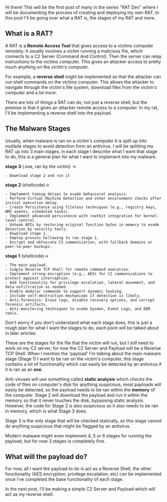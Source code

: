 
Hi there! This will be the first post of many in the series "RAT Dev" where I will be documenting the process of creating and deploying my own RAT. In this post I'll be going over what a RAT is, the stages of my RAT and more.

## What is a RAT?

A RAT is a **Remote Access Tool** that gives access to a victims computer remotely. It usually involves a victim running a malicious file, which connects to a C2 Server (Command And Control). Then the server can relay instructions to the victims computer. This gives an attacker access to pretty much anything on the victim's computer.

For example, a **reverse shell** might be implemented so that the attacker can run shell commands on the victims computer. This allows the attacker to navigate through the victim's file system, download files from the victim's computer and a lot more. 

There are lots of things a RAT can do, not just a reverse shell, but the premise is that it gives an attacker remote access to a computer. In my rat, I'll be implementing a reverse shell into the 
payload.

## The Malware Stages

Usually, when malware is ran on a victim's computer it is split up into multiple stages to avoid detection from an antivirus. I will be splitting my RAT up into 3 main stages, in each stage I describe what I want that stage to do, this is a general plan for what I want to implement into my malware.

**stage 3** (.exe, ran by the victim) ->
```
- Download stage 2 and run it
```

**stage 2** (shellcode)->
```
- Implement timing delays to evade behavioral analysis.
- Perform Virtual Machine Detection and other environment checks after initial execution delay.
- Create Persistence using fileless techniques (e.g., registry keys, WMI events, scheduled tasks).
- Implement advanced persistence with rootkit integration for kernel-level control.
- Unhook APIs by restoring original function bytes in memory to evade detection by security tools.
- Download stage 1.
- Employ process hollowing to run stage 1.
- Encrypt and obfuscate C2 communication, with fallback domains or peer-to-peer backups.
```

**stage 1** (shellcode)->
```
- The main payload. 
- Simple Reverse TCP Shell for remote command execution. 
- Implement strong encryption (e.g., AES) for C2 communications to protect against interception. 
- Add functionality for privilege escalation, lateral movement, and data exfiltration as needed. 
- Enable modular commands to support dynamic tasking. 
- Include self-destruction mechanisms if detection is likely. 
- Anti-forensics: Erase logs, disable recovery options, and corrupt forensic artifacts. 
- Anti-monitoring techniques to evade Sysmon, Event Logs, and EDR tools.
```

Don't worry if you don't understand what each stage does, this is just a rough plan for what I want the stages to do, each point will be talked about in later articles.

These are the stages for the file that the victim will run, but I still need to work on my C2 server, for now the C2 Server and Payload will be a Reverse TCP Shell. When I mention the 'payload' I'm talking about the main malware stage (Stage 1) I want to be ran on the victim's computer, this stage contains a lot of functionality which can easily be detected by an antivirus if it is ran as an **exe**.

Anti-viruses will use something called **static analysis** which checks the code of files on  computer's disk for anything suspicious, most payloads will easily be detected, so the payload needs to be ran within the **memory** of the computer. Stage 2 will download the payload and run it within the memory so that it never touches the disk, bypassing static analysis. However, the code for Stage 2 is also suspicious so it also needs to be ran in memory, which is what Stage 3 does.

Stage 3 is the only stage that will be checked statically, so this stage cannot do anything suspicious that might be flagged by an antivirus.

Modern malware might even implement 4, 5 or 6 stages for running the payload, but for now 3 stages is completely fine. 

## What will the payload do?

For now, all I want the payload to do is act as a Reverse Shell, the other functionality (AES encryption, privilege escalation, etc) can be implemented once I've completed the base functionality of each stage. 

In the next post, I'll be making a simple C2 Server and Payload which will act as my reverse shell.


